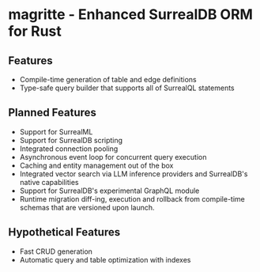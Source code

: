 # magritte - Enhanced SurrealDB ORM for Rust

## Features

- Compile-time generation of table and edge definitions
- Type-safe query builder that supports all of SurrealQL statements

## Planned Features

- Support for SurrealML
- Support for SurrealDB scripting
- Integrated connection pooling
- Asynchronous event loop for concurrent query execution
- Caching and entity management out of the box
- Integrated vector search via LLM inference providers and SurrealDB's native capabilities
- Support for SurrealDB's experimental GraphQL module
- Runtime migration diff-ing, execution and rollback from compile-time schemas that are versioned upon launch.

## Hypothetical Features

- Fast CRUD generation
- Automatic query and table optimization with indexes
